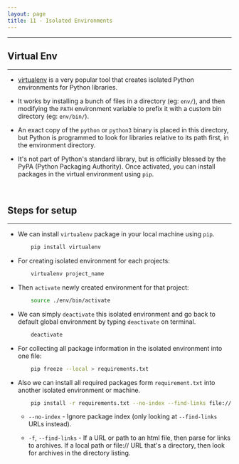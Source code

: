 ```yaml
---
layout: page
title: 11 - Isolated Environments
---
```

***

## Virtual Env
***

- [virtualenv](https://pypi.org/project/virtualenv/) is a very popular tool that creates isolated Python environments for Python libraries.

- It works by installing a bunch of files in a directory (eg: `env/`), and then modifying the `PATH` environment variable to prefix it with a custom bin directory (eg: `env/bin/`).

- An exact copy of the `python` or `python3` binary is placed in this directory, but Python is programmed to look for libraries relative to its path first, in the environment directory.

- It's not part of Python's standard library, but is officially blessed by the PyPA (Python Packaging Authority). Once activated, you can install packages in the virtual environment using `pip`.

&nbsp;
## Steps for setup
***

- We can install `virtualenv` package in your local machine using `pip`.

    ```sh
        pip install virtualenv
    ```

- For creating isolated environment for each projects:

    ```sh
        virtualenv project_name
    ```

- Then `activate` newly created environment for that project:

    ```sh
        source ./env/bin/activate
    ```

- We can simply `deactivate` this isolated environment and go back to default global environment by typing `deactivate` on terminal.

    ```sh
        deactivate
    ```

- For collecting all package information in the isolated environment into one file:

    ```sh
        pip freeze --local > requirements.txt
    ```

- Also we can install all required packages form `requirement.txt` into another isolated environment or machine.

    ```sh
        pip install -r requirements.txt --no-index --find-links file:///tmp/packages
    ```

  - `--no-index` - Ignore package index (only looking at `--find-links` URLs instead).

  - `-f`, `--find-links` <URL> - If a URL or path to an html file, then parse for links to archives. If a local path or file:// URL that's a directory, then look for archives in the directory listing.